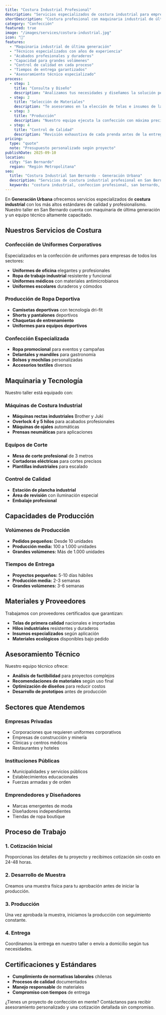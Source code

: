 ```yaml
---
title: "Costura Industrial Profesional"
description: "Servicios especializados de costura industrial para empresas y particulares. Equipos profesionales y técnicas avanzadas para todo tipo de confecciones."
shortDescription: "Costura profesional con maquinaria industrial de última generación"
category: "Confección"
featured: true
image: "/images/services/costura-industrial.jpg"
icon: "🧵"
features:
  - "Maquinaria industrial de última generación"
  - "Técnicos especializados con años de experiencia"
  - "Acabados profesionales y duraderos"
  - "Capacidad para grandes volúmenes"
  - "Control de calidad en cada proceso"
  - "Tiempos de entrega garantizados"
  - "Asesoramiento técnico especializado"
process:
  - step: 1
    title: "Consulta y Diseño"
    description: "Analizamos tus necesidades y diseñamos la solución perfecta para tu proyecto"
  - step: 2
    title: "Selección de Materiales"
    description: "Te asesoramos en la elección de telas e insumos de la mejor calidad"
  - step: 3
    title: "Producción"
    description: "Nuestro equipo ejecuta la confección con máxima precisión y calidad"
  - step: 4
    title: "Control de Calidad"
    description: "Revisión exhaustiva de cada prenda antes de la entrega"
pricing:
  type: "quote"
  note: "Presupuesto personalizado según proyecto"
publishDate: 2025-09-10
location:
  city: "San Bernardo"
  region: "Región Metropolitana"
seo:
  title: "Costura Industrial San Bernardo - Generación Urbana"
  description: "Servicios de costura industrial profesional en San Bernardo. Maquinaria avanzada, acabados premium. Especialistas en confección empresarial."
  keywords: "costura industrial, confeccion profesional, san bernardo, maquila textil, servicios costura"
---
```


En **Generación Urbana** ofrecemos servicios especializados de **costura industrial** con los más altos estándares de calidad y profesionalismo. Nuestro taller en San Bernardo cuenta con maquinaria de última generación y un equipo técnico altamente capacitado.

## Nuestros Servicios de Costura

### Confección de Uniformes Corporativos

Especializados en la confección de uniformes para empresas de todos los sectores:

- **Uniformes de oficina** elegantes y profesionales
- **Ropa de trabajo industrial** resistente y funcional
- **Uniformes médicos** con materiales antimicrobianos
- **Uniformes escolares** duraderos y cómodos

### Producción de Ropa Deportiva

- **Camisetas deportivas** con tecnología dri-fit
- **Shorts y pantalones** deportivos
- **Chaquetas de entrenamiento**
- **Uniformes para equipos deportivos**

### Confección Especializada

- **Ropa promocional** para eventos y campañas
- **Delantales y mandiles** para gastronomía
- **Bolsos y mochilas** personalizadas
- **Accesorios textiles** diversos

## Maquinaria y Tecnología

Nuestro taller está equipado con:

### Máquinas de Costura Industrial

- **Máquinas rectas industriales** Brother y Juki
- **Overlock 4 y 5 hilos** para acabados profesionales
- **Máquinas de ojales** automáticas
- **Prensas neumáticas** para aplicaciones

### Equipos de Corte

- **Mesa de corte profesional** de 3 metros
- **Cortadoras eléctricas** para cortes precisos
- **Plantillas industriales** para escalado

### Control de Calidad

- **Estación de plancha industrial**
- **Área de revisión** con iluminación especial
- **Embalaje profesional**

## Capacidades de Producción

### Volúmenes de Producción

- **Pedidos pequeños:** Desde 10 unidades
- **Producción media:** 100 a 1.000 unidades
- **Grandes volúmenes:** Más de 1.000 unidades

### Tiempos de Entrega

- **Proyectos pequeños:** 5-10 días hábiles
- **Producción media:** 2-3 semanas
- **Grandes volúmenes:** 3-6 semanas

## Materiales y Proveedores

Trabajamos con proveedores certificados que garantizan:

- **Telas de primera calidad** nacionales e importadas
- **Hilos industriales** resistentes y duraderos
- **Insumos especializados** según aplicación
- **Materiales ecológicos** disponibles bajo pedido

## Asesoramiento Técnico

Nuestro equipo técnico ofrece:

- **Análisis de factibilidad** para proyectos complejos
- **Recomendaciones de materiales** según uso final
- **Optimización de diseños** para reducir costos
- **Desarrollo de prototipos** antes de producción

## Sectores que Atendemos

### Empresas Privadas

- Corporaciones que requieren uniformes corporativos
- Empresas de construcción y minería
- Clínicas y centros médicos
- Restaurantes y hoteles

### Instituciones Públicas

- Municipalidades y servicios públicos
- Establecimientos educacionales
- Fuerzas armadas y de orden

### Emprendedores y Diseñadores

- Marcas emergentes de moda
- Diseñadores independientes
- Tiendas de ropa boutique

## Proceso de Trabajo

### 1. Cotización Inicial

Proporcionas los detalles de tu proyecto y recibimos cotización sin costo en 24-48 horas.

### 2. Desarrollo de Muestra

Creamos una muestra física para tu aprobación antes de iniciar la producción.

### 3. Producción

Una vez aprobada la muestra, iniciamos la producción con seguimiento constante.

### 4. Entrega

Coordinamos la entrega en nuestro taller o envío a domicilio según tus necesidades.

## Certificaciones y Estándares

- **Cumplimiento de normativas laborales** chilenas
- **Procesos de calidad** documentados
- **Manejo responsable** de materiales
- **Compromiso con tiempos** de entrega

¿Tienes un proyecto de confección en mente? Contáctanos para recibir asesoramiento personalizado y una cotización detallada sin compromiso.
